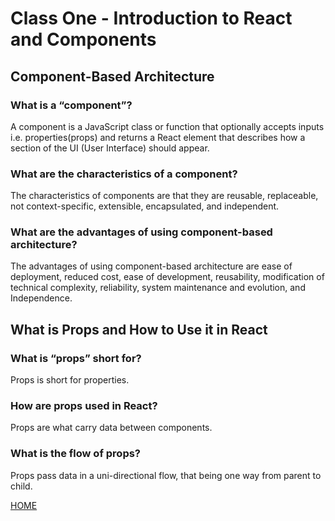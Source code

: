 # Class One - Introduction to React and Components


## Component-Based Architecture

### What is a “component”?
A component is a JavaScript class or function that optionally accepts inputs i.e. properties(props) and returns a React element that describes how a section of the UI (User Interface) should appear.

### What are the characteristics of a component?
The characteristics of components are that they are reusable, replaceable, not context-specific, extensible, encapsulated, and independent.

### What are the advantages of using component-based architecture?
The advantages of using component-based architecture are ease of deployment, reduced cost, ease of development, reusability, modification of technical complexity, reliability, system maintenance and evolution, and Independence.


## What is Props and How to Use it in React

### What is “props” short for?
Props is short for properties.

### How are props used in React?
Props are what carry data between components.

### What is the flow of props?
Props pass data in a uni-directional flow, that being one way from parent to child.


[HOME](https://aestagg.github.io/reading-notes/)
